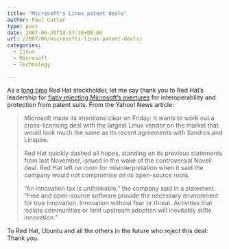 ```yaml
---
title: "Microsoft's Linux patent deals"
author: Paul Cutler
type: post
date: 2007-06-20T14:57:18+00:00
url: /2007/06/microsofts-linux-patent-deals/
categories:
  - Linux
  - Microsoft
  - Technology

---
```

As a [long time][1] Red Hat stockholder, let me say thank you to Red Hat&#8217;s leadership for [flatly rejecting Microsoft&#8217;s overtures][2] for interoperability and protection from patent suits. From the Yahoo! News article:

> Microsoft made its intentions clear on Friday: It wants to work out a cross-licensing deal with the largest Linux vendor on the market that would look much the same as its recent agreements with Xandros and Linspire.
> 
> Red Hat quickly dashed all hopes, standing on its previous statements from last November, issued in the wake of the controversial Novell deal. Red Hat left no room for misinterpretation when it said the company would not compromise on its open-source roots.
> 
> &#8220;An innovation tax is unthinkable,&#8221; the company said in a statement. &#8220;Free and open-source software provide the necessary environment for true innovation. Innovation without fear or threat. Activities that isolate communities or limit upstream adoption will inevitably stifle innovation.&#8221; 

To Red Hat, Ubuntu and all the others in the future who reject this deal: Thank you.

 [1]: http://finance.yahoo.com/q/bc?s=RHT&t=5y&l=on&z=m&q=l&c=
 [2]: http://news.yahoo.com/s/nf/53140;_ylt=AotoSKRI8Ukcxl_7Oom1Az0DW7oF